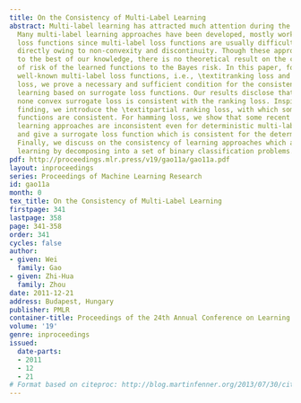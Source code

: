 ```yaml
---
title: On the Consistency of Multi-Label Learning
abstract: Multi-label learning has attracted much attention during the past few years.
  Many multi-label learning approaches have been developed, mostly working with surrogate
  loss functions since multi-label loss functions are usually difficult to optimize
  directly owing to non-convexity and discontinuity. Though these approaches are effective,
  to the best of our knowledge, there is no theoretical result on the convergence
  of risk of the learned functions to the Bayes risk. In this paper, focusing on two
  well-known multi-label loss functions, i.e., \textitranking loss and \textithamming
  loss, we prove a necessary and sufficient condition for the consistency of multi-label
  learning based on surrogate loss functions. Our results disclose that, surprisingly,
  none convex surrogate loss is consistent with the ranking loss. Inspired by the
  finding, we introduce the \textitpartial ranking loss, with which some surrogate
  functions are consistent. For hamming loss, we show that some recent multi-label
  learning approaches are inconsistent even for deterministic multi-label classification,
  and give a surrogate loss function which is consistent for the deterministic case.
  Finally, we discuss on the consistency of learning approaches which address multi-label
  learning by decomposing into a set of binary classification problems.
pdf: http://proceedings.mlr.press/v19/gao11a/gao11a.pdf
layout: inproceedings
series: Proceedings of Machine Learning Research
id: gao11a
month: 0
tex_title: On the Consistency of Multi-Label Learning
firstpage: 341
lastpage: 358
page: 341-358
order: 341
cycles: false
author:
- given: Wei
  family: Gao
- given: Zhi-Hua
  family: Zhou
date: 2011-12-21
address: Budapest, Hungary
publisher: PMLR
container-title: Proceedings of the 24th Annual Conference on Learning Theory
volume: '19'
genre: inproceedings
issued:
  date-parts:
  - 2011
  - 12
  - 21
# Format based on citeproc: http://blog.martinfenner.org/2013/07/30/citeproc-yaml-for-bibliographies/
---
```

